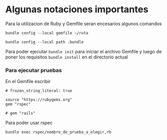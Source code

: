 # Algunas notaciones importantes

Para la utilizacion de Ruby y Gemfile seran encesarios algunos comandos

```
bundle config --local gemfile ~/ruta
```
```
bundle config --local path .bundle
```

Para poder ejecutar ``` bundle init ``` para iniciar el archivo Gemfile y luego de poner los requisitos ``` bundle install ``` en el directorio actual

### Para ejecutar pruebas
En el Gemfile escribir
```
# frozen_string_literal: true

source "https://rubygems.org"
gem "rspec"

# gem "rails"
```
Para poder usar rspec
```
bundle exec rspec/nombre_de_prueba_a_elegir,rb
```
